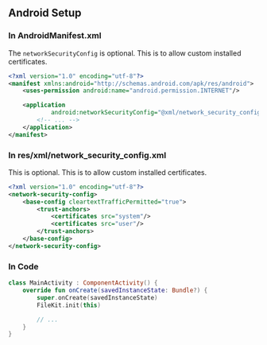 ## Android Setup

### In AndroidManifest.xml

The `networkSecurityConfig` is optional. This is to allow custom installed certificates.

```xml
<?xml version="1.0" encoding="utf-8"?>
<manifest xmlns:android="http://schemas.android.com/apk/res/android">
    <uses-permission android:name="android.permission.INTERNET"/>

    <application
            android:networkSecurityConfig="@xml/network_security_config">
        <!-- ... -->
    </application>
</manifest>
```

### In res/xml/network_security_config.xml

This is optional. This is to allow custom installed certificates.

```xml
<?xml version="1.0" encoding="utf-8"?>
<network-security-config>
    <base-config cleartextTrafficPermitted="true">
        <trust-anchors>
            <certificates src="system"/>
            <certificates src="user"/>
        </trust-anchors>
    </base-config>
</network-security-config>
```

### In Code

```kotlin
class MainActivity : ComponentActivity() {
    override fun onCreate(savedInstanceState: Bundle?) {
        super.onCreate(savedInstanceState)
        FileKit.init(this)

        // ...
    }
}
```

